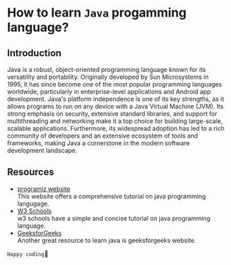 # How to learn `Java` progamming language?

## Introduction 
Java is a robust, object-oriented programming language known for its versatility and portability. Originally developed by Sun Microsystems in 1995, it has since become one of the most popular programming languages worldwide, particularly in enterprise-level applications and Android app development. Java's platform independence is one of its key strengths, as it allows programs to run on any device with a Java Virtual Machine (JVM). Its strong emphasis on security, extensive standard libraries, and support for multithreading and networking make it a top choice for building large-scale, scalable applications. Furthermore, its widespread adoption has led to a rich community of developers and an extensive ecosystem of tools and frameworks, making Java a cornerstone in the modern software development landscape.

## Resources
- [programiz website](https://www.programiz.com/java-programming)  
 This website offers a comprehensive tutorial on java programming langugage.
- [W3 Schools](https://www.w3schools.com/java/)  
 w3 schools have a simple and concise tutorial on java programming language.
 - [GeeksforGeeks](https://www.geeksforgeeks.org/java/)  
 Another great resource to learn java is geeksforgeeks website.


 `Happy coding`🎉
